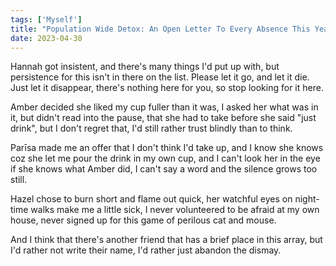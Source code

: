 ```yaml
---
tags: ['Myself']
title: "Population Wide Detox: An Open Letter To Every Absence This Year"
date: 2023-04-30
---
```



Hannah got insistent, and there's many things I'd put up with,
but persistence for this isn't in there on the list.
Please let it go, and let it die. Just let it disappear,
there's nothing here for you, so stop looking for it here.

Amber decided she liked my cup fuller than it was,
I asked her what was in it, but didn't read into the pause,
that she had to take before she said "just drink",
but I don't regret that, I'd still rather trust blindly than to think.

Parīsa made me an offer that I don't think I'd take up,
and I know she knows coz she let me pour the drink in my own cup,
and I can't look her in the eye if she knows what Amber did,
I can't say a word and the silence grows too still.

Hazel chose to burn short and flame out quick,
her watchful eyes on night-time walks make me a little sick,
I never volunteered to be afraid at my own house,
never signed up for this game of perilous cat and mouse.

And I think that there's another friend
that has a brief place in this array,
but I'd rather not write their name,
I'd rather just abandon the dismay.
